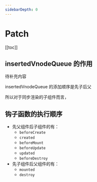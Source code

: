 ```yaml
---
sidebarDepth: 0
---
```


# Patch

[[toc]]

## insertedVnodeQueue 的作用

待补充内容

insertedVnodeQueue 的添加顺序是先子后父

所以对于同步渲染的子组件而言，

## 钩子函数的执行顺序

- 先父组件后子组件的有：
  - `beforeCreate`
  - `created`
  - `beforeMount`
  - `beforeUpdate`
  - `updated`
  - `beforeDestroy`
- 先子组件后父组件的有：
  - `mounted`
  - `destroy`